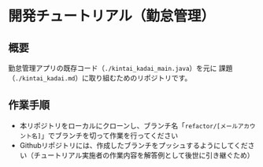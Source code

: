 # 開発チュートリアル（勤怠管理）

## 概要

勤怠管理アプリの既存コード（`./kintai_kadai_main.java`）を元に
課題（`./kintai_kadai.md`）に取り組むためのリポジトリです。

## 作業手順

- 本リポジトリをローカルにクローンし、ブランチ名「`refactor/[メールアカウント名]`」でブランチを切って作業を行ってください
- Githubリポジトリには、作成したブランチをプッシュするようにしてください（チュートリアル実施者の作業内容を解答例として後世に引き継ぐため）
